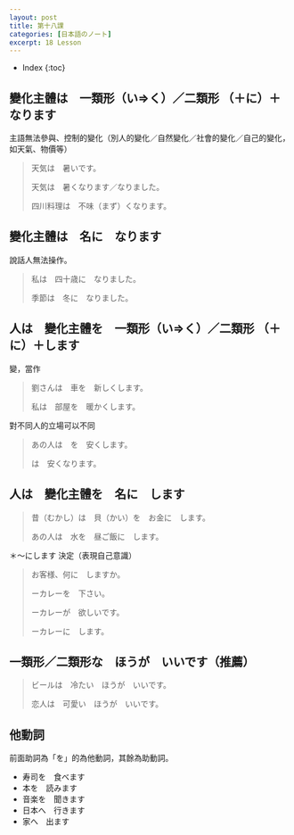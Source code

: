 ```yaml
---
layout: post
title: 第十八課
categories: [日本語のノート]
excerpt: 18 Lesson
---
```

* Index
{:toc}

##  變化主體は　一類形（い=\>く）／二類形 （＋に）＋なります

主語無法參與、控制的變化（別人的變化／自然變化／社會的變化／自己的變化，如天氣、物價等）

> 天気は　暑いです。
> 
> 天気は　暑くなります／なりました。
> 
> 四川料理は　不味（まず）くなります。

## 變化主體は　名に　なります

說話人無法操作。

> 私は　四十歳に　なりました。
> 
> 季節は　冬に　なりました。

## 人は　變化主體を　一類形（い=\>く）／二類形 （＋に）＋します

變，當作

> 劉さんは　車を　新しくします。
> 
> 私は　部屋を　暖かくします。

對不同人的立場可以不同

> あの人は　を　安くします。
> 
> は　安くなります。

## 人は　變化主體を　名に　します

> 昔（むかし）は　貝（かい）を　お金に　します。
> 
> あの人は　水を　昼ご飯に　します。

＊〜にします 決定（表現自己意識）

> お客様、何に　しますか。
> 
> ーカレーを　下さい。
> 
> ーカレーが　欲しいです。
> 
> ーカレーに　します。

## 一類形／二類形な　ほうが　いいです（推薦）

> ビールは　冷たい　ほうが　いいです。
> 
> 恋人は　可愛い　ほうが　いいです。

## 他動詞

前面助詞為「を」的為他動詞，其餘為助動詞。

- 寿司を　食べます
- 本を　読みます
- 音楽を　聞きます
- 日本へ　行きます
- 家へ　出ます
